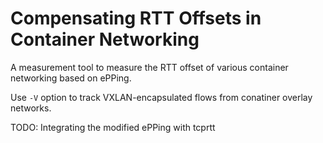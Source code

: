 Compensating RTT Offsets in Container Networking
=============
A measurement tool to measure the RTT offset of various container networking based on ePPing.

Use `-V` option to track VXLAN-encapsulated flows from conatiner overlay networks.

TODO: Integrating the modified ePPing with tcprtt